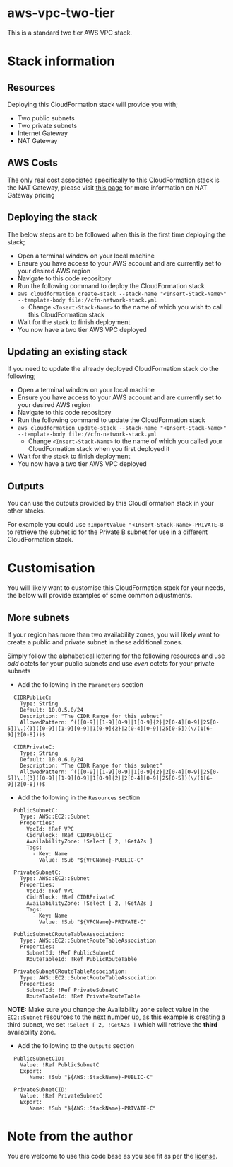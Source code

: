 # aws-vpc-two-tier

This is a standard two tier AWS VPC stack.

# Stack information

## Resources

Deploying this CloudFormation stack will provide you with;

- Two public subnets
- Two private subnets
- Internet Gateway
- NAT Gateway

## AWS Costs

The only real cost associated specifically to this CloudFormation stack is the NAT Gateway, please visit [this page](https://aws.amazon.com/vpc/pricing/) for more information on NAT Gateway pricing

## Deploying the stack

The below steps are to be followed when this is the first time deploying the stack;

- Open a terminal window on your local machine
- Ensure you have access to your AWS account and are currently set to your desired AWS region
- Navigate to this code repository
- Run the following command to deploy the CloudFormation stack
- `aws cloudformation create-stack --stack-name "<Insert-Stack-Name>" --template-body file://cfn-network-stack.yml`
    - Change `<Insert-Stack-Name>` to the name of which you wish to call this CloudFormation stack
- Wait for the stack to finish deployment
- You now have a two tier AWS VPC deployed

## Updating an existing stack

If you need to update the already deployed CloudFormation stack do the following;

- Open a terminal window on your local machine
- Ensure you have access to your AWS account and are currently set to your desired AWS region
- Navigate to this code repository
- Run the following command to update the CloudFormation stack
- `aws cloudformation update-stack --stack-name "<Insert-Stack-Name>" --template-body file://cfn-network-stack.yml`
    - Change `<Insert-Stack-Name>` to the name of which you called your CloudFormation stack when you first deployed it
- Wait for the stack to finish deployment
- You now have a two tier AWS VPC deployed

## Outputs

You can use the outputs provided by this CloudFormation stack in your other stacks.

For example you could use `!ImportValue "<Insert-Stack-Name>-PRIVATE-B` to retrieve the subnet id for the Private B subnet for use in a different CloudFormation stack.

# Customisation

You will likely want to customise this CloudFormation stack for your needs, the below will provide examples of some common adjustments.

## More subnets

If your region has more than two availability zones, you will likely want to create a public and private subnet in these additional zones.

Simply follow the alphabetical lettering for the following resources and use _odd_ octets for your public subnets and use _even_ octets for your private subnets

- Add the following in the `Parameters` section
```
  CIDRPublicC:
    Type: String 
    Default: 10.0.5.0/24
    Description: "The CIDR Range for this subnet"
    AllowedPattern: ^(([0-9]|[1-9][0-9]|1[0-9]{2}|2[0-4][0-9]|25[0-5])\.){3}([0-9]|[1-9][0-9]|1[0-9]{2}|2[0-4][0-9]|25[0-5])(\/(1[6-9]|2[0-8]))$

  CIDRPrivateC:
    Type: String 
    Default: 10.0.6.0/24
    Description: "The CIDR Range for this subnet"
    AllowedPattern: ^(([0-9]|[1-9][0-9]|1[0-9]{2}|2[0-4][0-9]|25[0-5])\.){3}([0-9]|[1-9][0-9]|1[0-9]{2}|2[0-4][0-9]|25[0-5])(\/(1[6-9]|2[0-8]))$
```

- Add the following in the `Resources` section
```
  PublicSubnetC:
    Type: AWS::EC2::Subnet
    Properties:
      VpcId: !Ref VPC
      CidrBlock: !Ref CIDRPublicC
      AvailabilityZone: !Select [ 2, !GetAZs ]
      Tags:
        - Key: Name
          Value: !Sub "${VPCName}-PUBLIC-C"

  PrivateSubnetC:
    Type: AWS::EC2::Subnet
    Properties:
      VpcId: !Ref VPC
      CidrBlock: !Ref CIDRPrivateC
      AvailabilityZone: !Select [ 2, !GetAZs ]
      Tags:
        - Key: Name
          Value: !Sub "${VPCName}-PRIVATE-C"

  PublicSubnetCRouteTableAssociation:
    Type: AWS::EC2::SubnetRouteTableAssociation
    Properties:
      SubnetId: !Ref PublicSubnetC
      RouteTableId: !Ref PublicRouteTable

  PrivateSubnetCRouteTableAssociation:
    Type: AWS::EC2::SubnetRouteTableAssociation
    Properties:
      SubnetId: !Ref PrivateSubnetC
      RouteTableId: !Ref PrivateRouteTable
```
**NOTE:** Make sure you change the Availability zone select value in the `EC2::Subnet` resources to the next number up, as this example is creating a third subnet, we set `!Select [ 2, !GetAZs ]` which will retrieve the **third** availability zone.

- Add the following to the `Outputs` section
```
  PublicSubnetCID:
    Value: !Ref PublicSubnetC
    Export:
       Name: !Sub "${AWS::StackName}-PUBLIC-C"

  PrivateSubnetCID:
    Value: !Ref PrivateSubnetC
    Export:
       Name: !Sub "${AWS::StackName}-PRIVATE-C"
```

# Note from the author

You are welcome to use this code base as you see fit as per the [license](LICENSE).